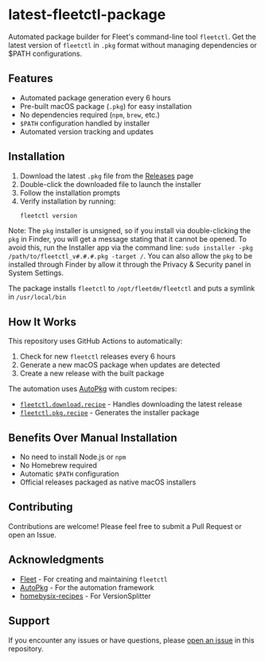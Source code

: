 # latest-fleetctl-package

Automated package builder for Fleet's command-line tool `fleetctl`. Get the latest version of `fleetctl` in `.pkg` format without managing dependencies or $PATH configurations.

## Features

- Automated package generation every 6 hours
- Pre-built macOS package (`.pkg`) for easy installation
- No dependencies required (`npm`, `brew`, etc.)
- `$PATH` configuration handled by installer
- Automated version tracking and updates

## Installation

1. Download the latest `.pkg` file from the [Releases](../../releases) page
2. Double-click the downloaded file to launch the installer
3. Follow the installation prompts
4. Verify installation by running:
   ```bash
   fleetctl version
   ```

Note: The `pkg` installer is unsigned, so if you install via double-clicking the `pkg` in Finder, you will get a message stating that it cannot be opened.
To avoid this, run the Installer app via the command line: `sudo installer -pkg /path/to/fleetctl_v#.#.#.pkg -target /`.
You can also allow the `pkg` to be installed through Finder by allow it through the Privacy & Security panel in System Settings.

The package installs `fleetctl` to `/opt/fleetdm/fleetctl` and puts a symlink in `/usr/local/bin`

## How It Works

This repository uses GitHub Actions to automatically:
1. Check for new `fleetctl` releases every 6 hours
2. Generate a new macOS package when updates are detected
3. Create a new release with the built package

The automation uses [AutoPkg](https://github.com/autopkg/autopkg) with custom recipes:
- [`fleetctl.download.recipe`](https://github.com/allenhouchins/fleet-stuff/blob/main/autopkg-fleetctl/fleetctl.download.recipe) - Handles downloading the latest release
- [`fleetctl.pkg.recipe`](https://github.com/allenhouchins/fleet-stuff/blob/main/autopkg-fleetctl/fleetctl.pkg.recipe) - Generates the installer package

## Benefits Over Manual Installation

- No need to install Node.js or `npm`
- No Homebrew required
- Automatic `$PATH` configuration
- Official releases packaged as native macOS installers

## Contributing

Contributions are welcome! Please feel free to submit a Pull Request or open an Issue.

## Acknowledgments

- [Fleet](https://github.com/fleetdm/fleet) - For creating and maintaining `fleetctl`
- [AutoPkg](https://github.com/autopkg/autopkg) - For the automation framework
- [homebysix-recipes](https://github.com/autopkg/homebysix-recipes/tree/master/VersionSplitter) - For VersionSplitter

## Support

If you encounter any issues or have questions, please [open an issue](../../issues/new) in this repository.
